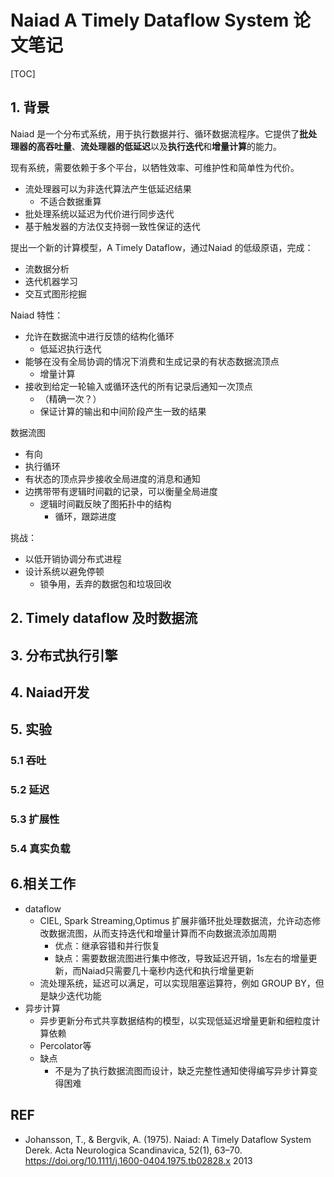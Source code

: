 # Naiad A Timely Dataflow System 论文笔记

[TOC]

## 1. 背景

Naiad 是一个分布式系统，用于执行数据并行、循环数据流程序。它提供了**批处理器的高吞吐量**、**流处理器的低延迟**以及**执行迭代**和**增量计算**的能力。



现有系统，需要依赖于多个平台，以牺牲效率、可维护性和简单性为代价。

- 流处理器可以为非迭代算法产生低延迟结果
  - 不适合数据重算
- 批处理系统以延迟为代价进行同步迭代
- 基于触发器的方法仅支持弱一致性保证的迭代



提出一个新的计算模型，A Timely Dataflow，通过Naiad 的低级原语，完成：

- 流数据分析
- 迭代机器学习
- 交互式图形挖掘



Naiad 特性：

- 允许在数据流中进行反馈的结构化循环
  - 低延迟执行迭代
- 能够在没有全局协调的情况下消费和生成记录的有状态数据流顶点
  - 增量计算
- 接收到给定一轮输入或循环迭代的所有记录后通知一次顶点
  - （精确一次？）
  - 保证计算的输出和中间阶段产生一致的结果



数据流图

- 有向
- 执行循环
- 有状态的顶点异步接收全局进度的消息和通知
- 边携带带有逻辑时间戳的记录，可以衡量全局进度
  - 逻辑时间戳反映了图拓扑中的结构
    - 循环，跟踪进度



挑战：

- 以低开销协调分布式进程
- 设计系统以避免停顿
  - 锁争用，丢弃的数据包和垃圾回收



## 2. Timely dataflow 及时数据流




## 3. 分布式执行引擎



## 4. Naiad开发





## 5. 实验

### 5.1 吞吐



### 5.2 延迟



### 5.3 扩展性



### 5.4 真实负载



## 6.相关工作

- dataflow
  - CIEL, Spark Streaming,Optimus 扩展非循环批处理数据流，允许动态修改数据流图，从而支持迭代和增量计算而不向数据流添加周期
    - 优点：继承容错和并行恢复
    - 缺点：需要数据流图进行集中修改，导致延迟开销，1s左右的增量更新，而Naiad只需要几十毫秒内迭代和执行增量更新
  - 流处理系统，延迟可以满足，可以实现阻塞运算符，例如 GROUP BY，但是缺少迭代功能
- 异步计算
  - 异步更新分布式共享数据结构的模型，以实现低延迟增量更新和细粒度计算依赖
  - Percolator等
  - 缺点
    - 不是为了执行数据流图而设计，缺乏完整性通知使得编写异步计算变得困难





## REF

- Johansson, T., & Bergvik, A. (1975). Naiad: A Timely Dataflow System Derek. Acta Neurologica Scandinavica, 52(1), 63–70. https://doi.org/10.1111/j.1600-0404.1975.tb02828.x 2013

